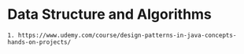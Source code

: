 # Data Structure and Algorithms
	1. https://www.udemy.com/course/design-patterns-in-java-concepts-hands-on-projects/
